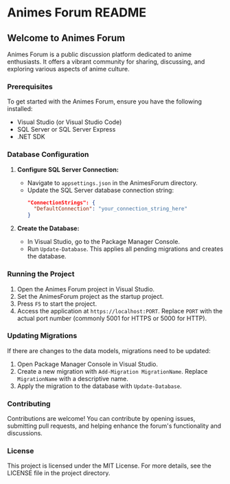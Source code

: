 # Animes Forum README

## Welcome to Animes Forum

Animes Forum is a public discussion platform dedicated to anime enthusiasts. It offers a vibrant community for sharing, discussing, and exploring various aspects of anime culture.

### Prerequisites

To get started with the Animes Forum, ensure you have the following installed:

- Visual Studio (or Visual Studio Code)
- SQL Server or SQL Server Express
- .NET SDK

### Database Configuration

1. **Configure SQL Server Connection:**
   - Navigate to `appsettings.json` in the AnimesForum directory.
   - Update the SQL Server database connection string:
     ```json
     "ConnectionStrings": {
       "DefaultConnection": "your_connection_string_here"
     }
     ```

2. **Create the Database:**
   - In Visual Studio, go to the Package Manager Console.
   - Run `Update-Database`. This applies all pending migrations and creates the database.

### Running the Project

1. Open the Animes Forum project in Visual Studio.
2. Set the AnimesForum project as the startup project.
3. Press `F5` to start the project.
4. Access the application at `https://localhost:PORT`. Replace `PORT` with the actual port number (commonly 5001 for HTTPS or 5000 for HTTP).

### Updating Migrations

If there are changes to the data models, migrations need to be updated:

1. Open Package Manager Console in Visual Studio.
2. Create a new migration with `Add-Migration MigrationName`. Replace `MigrationName` with a descriptive name.
3. Apply the migration to the database with `Update-Database`.

### Contributing

Contributions are welcome! You can contribute by opening issues, submitting pull requests, and helping enhance the forum's functionality and discussions.

### License

This project is licensed under the MIT License. For more details, see the LICENSE file in the project directory.
